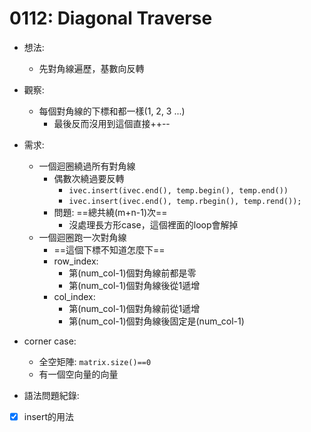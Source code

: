 # 0112: Diagonal Traverse
- 想法:
    - 先對角線遍歷，基數向反轉
- 觀察:
    - 每個對角線的下標和都一樣(1, 2, 3 ...)
        - 最後反而沒用到這個直接++--
- 需求:
    - 一個迴圈繞過所有對角線
        - 偶數次繞過要反轉
            - ``ivec.insert(ivec.end(), temp.begin(), temp.end())``
            - ``ivec.insert(ivec.end(), temp.rbegin(), temp.rend());``
        - 問題: ==總共繞(m+n-1)次==
            - 沒處理長方形case，這個裡面的loop會解掉
    - 一個迴圈跑一次對角線
        - ==這個下標不知道怎麼下==
        - row_index:
            - 第(num_col-1)個對角線前都是零
            - 第(num_col-1)個對角線後從1遞增
        - col_index:
            - 第(num_col-1)個對角線前從1遞增
            - 第(num_col-1)個對角線後固定是(num_col-1)
- corner case:
    - 全空矩陣: `matrix.size()==0`
    - 有一個空向量的向量

- 語法問題紀錄:
- [x] insert的用法 